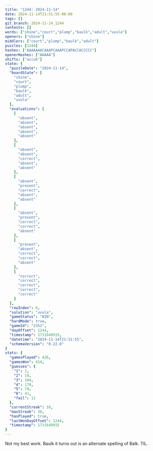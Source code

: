 ```yaml
---
title: "1244: 2024-11-14"
date: 2024-11-14T21:51:55-08:00
tags: []
git_branch: 2024-11-14_1244
contests: []
words: ["shine","court","plump","baulk","adult","uvula"]
openers: ["shine"]
middlers: ["court","plump","baulk","adult"]
puzzles: [1244]
hashes: ["AAAAAAACAAAPCAAAPCCAPACCACCCCC"]
openerHashes: ["AAAAA"]
shifts: ["accuk"]
state: {
  "puzzleDate": "2024-11-14",
  "boardState": [
    "shine",
    "court",
    "plump",
    "baulk",
    "adult",
    "uvula"
  ],
  "evaluations": [
    [
      "absent",
      "absent",
      "absent",
      "absent",
      "absent"
    ],
    [
      "absent",
      "absent",
      "correct",
      "absent",
      "absent"
    ],
    [
      "absent",
      "present",
      "correct",
      "absent",
      "absent"
    ],
    [
      "absent",
      "present",
      "correct",
      "correct",
      "absent"
    ],
    [
      "present",
      "absent",
      "correct",
      "correct",
      "absent"
    ],
    [
      "correct",
      "correct",
      "correct",
      "correct",
      "correct"
    ]
  ],
  "rowIndex": 6,
  "solution": "uvula",
  "gameStatus": "WIN",
  "hardMode": true,
  "gameId": "2352",
  "dayOffset": 1244,
  "timestamp": 1731649915,
  "datetime": "2024-11-14T21:51:55",
  "schemaVersion": "0.22.0"
}
stats: {
  "gamesPlayed": 426,
  "gamesWon": 414,
  "guesses": {
    "1": 1,
    "2": 19,
    "3": 104,
    "4": 170,
    "5": 79,
    "6": 41,
    "fail": 12
  },
  "currentStreak": 10,
  "maxStreak": 36,
  "hasPlayed": true,
  "lastWonDayOffset": 1244,
  "timestamp": 1731649915
}
---
```

<!-- more -->
Not my best work. Baulk it turns out is an alternate spelling of Balk. TIL. 
